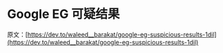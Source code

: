 # Google EG 可疑结果

原文：[https://dev.to/waleed__barakat/google-eg-suspicious-results-1dil](https://dev.to/waleed__barakat/google-eg-suspicious-results-1dil)